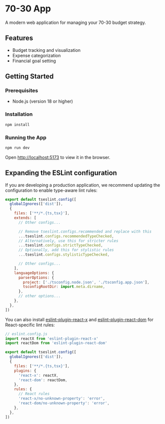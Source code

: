 # 70-30 App

A modern web application for managing your 70-30 budget strategy.

## Features
- Budget tracking and visualization
- Expense categorization
- Financial goal setting

## Getting Started

### Prerequisites
- Node.js (version 18 or higher)

### Installation
```bash
npm install
```

### Running the App
```bash
npm run dev
```

Open [http://localhost:5173](http://localhost:5173) to view it in the browser.

## Expanding the ESLint configuration

If you are developing a production application, we recommend updating the configuration to enable type-aware lint rules:

```js
export default tseslint.config([
  globalIgnores(['dist']),
  {
    files: ['**/*.{ts,tsx}'],
    extends: [
      // Other configs...

      // Remove tseslint.configs.recommended and replace with this
      ...tseslint.configs.recommendedTypeChecked,
      // Alternatively, use this for stricter rules
      ...tseslint.configs.strictTypeChecked,
      // Optionally, add this for stylistic rules
      ...tseslint.configs.stylisticTypeChecked,

      // Other configs...
    ],
    languageOptions: {
      parserOptions: {
        project: ['./tsconfig.node.json', './tsconfig.app.json'],
        tsconfigRootDir: import.meta.dirname,
      },
      // other options...
    },
  },
])
```

You can also install [eslint-plugin-react-x](https://github.com/Rel1cx/eslint-react/tree/main/packages/plugins/eslint-plugin-react-x) and [eslint-plugin-react-dom](https://github.com/Rel1cx/eslint-react/tree/main/packages/plugins/eslint-plugin-react-dom) for React-specific lint rules:

```js
// eslint.config.js
import reactX from 'eslint-plugin-react-x'
import reactDom from 'eslint-plugin-react-dom'

export default tseslint.config([
  globalIgnores(['dist']),
  {
    files: ['**/*.{ts,tsx}'],
    plugins: {
      'react-x': reactX,
      'react-dom': reactDom,
    },
    rules: {
      // React rules
      'react-x/no-unknown-property': 'error',
      'react-dom/no-unknown-property': 'error',
    },
  },
])
